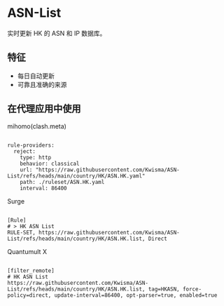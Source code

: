
# ASN-List

实时更新 HK 的 ASN 和 IP 数据库。

## 特征

- 每日自动更新
- 可靠且准确的来源

## 在代理应用中使用

mihomo(clash.meta)

<pre><code class="language-javascript">
rule-providers:
  reject:
    type: http
    behavior: classical
    url: "https://raw.githubusercontent.com/Kwisma/ASN-List/refs/heads/main/country/HK/ASN.HK.yaml"
    path: ./ruleset/ASN.HK.yaml
    interval: 86400
</code></pre>

Surge

<pre><code class="language-javascript">
[Rule]
# > HK ASN List
RULE-SET, https://raw.githubusercontent.com/Kwisma/ASN-List/refs/heads/main/country/HK/ASN.HK.list, Direct
</code></pre>

Quantumult X

<pre><code class="language-javascript">
[filter_remote]
# HK ASN List
https://raw.githubusercontent.com/Kwisma/ASN-List/refs/heads/main/country/HK/ASN.HK.list, tag=HKASN, force-policy=direct, update-interval=86400, opt-parser=true, enabled=true
</code></pre>
